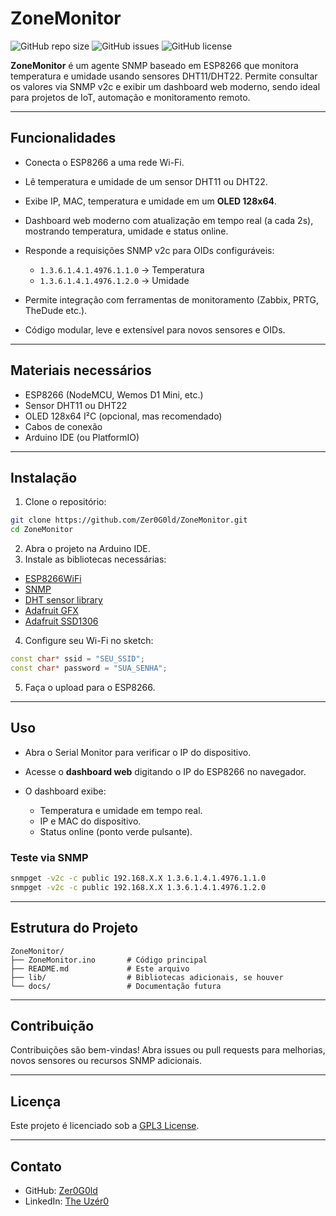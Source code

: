 # ZoneMonitor

![GitHub repo size](https://img.shields.io/github/repo-size/Zer0G0ld/ZoneMonitor)
![GitHub issues](https://img.shields.io/github/issues/Zer0G0ld/ZoneMonitor)
![GitHub license](https://img.shields.io/github/license/Zer0G0ld/ZoneMonitor)

**ZoneMonitor** é um agente SNMP baseado em ESP8266 que monitora temperatura e umidade usando sensores DHT11/DHT22.
Permite consultar os valores via SNMP v2c e exibir um dashboard web moderno, sendo ideal para projetos de IoT, automação e monitoramento remoto.

---

## Funcionalidades

* Conecta o ESP8266 a uma rede Wi-Fi.
* Lê temperatura e umidade de um sensor DHT11 ou DHT22.
* Exibe IP, MAC, temperatura e umidade em um **OLED 128x64**.
* Dashboard web moderno com atualização em tempo real (a cada 2s), mostrando temperatura, umidade e status online.
* Responde a requisições SNMP v2c para OIDs configuráveis:

  * `1.3.6.1.4.1.4976.1.1.0` → Temperatura
  * `1.3.6.1.4.1.4976.1.2.0` → Umidade
* Permite integração com ferramentas de monitoramento (Zabbix, PRTG, TheDude etc.).
* Código modular, leve e extensível para novos sensores e OIDs.

---

## Materiais necessários

* ESP8266 (NodeMCU, Wemos D1 Mini, etc.)
* Sensor DHT11 ou DHT22
* OLED 128x64 I²C (opcional, mas recomendado)
* Cabos de conexão
* Arduino IDE (ou PlatformIO)

---

## Instalação

1. Clone o repositório:

```bash
git clone https://github.com/Zer0G0ld/ZoneMonitor.git
cd ZoneMonitor
```

2. Abra o projeto na Arduino IDE.
3. Instale as bibliotecas necessárias:

* [ESP8266WiFi](https://github.com/esp8266/Arduino)
* [SNMP](https://github.com/your/snmp-library)
* [DHT sensor library](https://github.com/adafruit/DHT-sensor-library)
* [Adafruit GFX](https://github.com/adafruit/Adafruit-GFX-Library)
* [Adafruit SSD1306](https://github.com/adafruit/Adafruit_SSD1306)

4. Configure seu Wi-Fi no sketch:

```cpp
const char* ssid = "SEU_SSID";
const char* password = "SUA_SENHA";
```

5. Faça o upload para o ESP8266.

---

## Uso

* Abra o Serial Monitor para verificar o IP do dispositivo.
* Acesse o **dashboard web** digitando o IP do ESP8266 no navegador.
* O dashboard exibe:

  * Temperatura e umidade em tempo real.
  * IP e MAC do dispositivo.
  * Status online (ponto verde pulsante).

### Teste via SNMP

```bash
snmpget -v2c -c public 192.168.X.X 1.3.6.1.4.1.4976.1.1.0
snmpget -v2c -c public 192.168.X.X 1.3.6.1.4.1.4976.1.2.0
```

---

## Estrutura do Projeto

```
ZoneMonitor/
├── ZoneMonitor.ino       # Código principal
├── README.md             # Este arquivo
├── lib/                  # Bibliotecas adicionais, se houver
└── docs/                 # Documentação futura
```

---

## Contribuição

Contribuições são bem-vindas! Abra issues ou pull requests para melhorias, novos sensores ou recursos SNMP adicionais.

---

## Licença

Este projeto é licenciado sob a [GPL3 License](LICENSE).

---

## Contato

* GitHub: [Zer0G0ld](https://github.com/Zer0G0ld)
* LinkedIn: [The Uzér0](https://www.linkedin.com/in/theuzer0)

